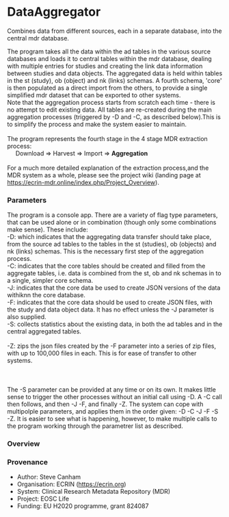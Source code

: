 # DataAggregator
Combines data from different sources, each in a separate database, into the central mdr database.

The program takes all the data within the ad tables in the various source databases and loads it to central tables within the mdr database, dealing with multiple entries for studies and creating the link data information between studies and data objects. The aggregated data is held within tables in the st (study), ob (object) and nk (links) schemas. A fourth schema, 'core' is then populated as a direct import from the others, to provide a single simplified mdr dataset that can be exported to other systems. <br/>
Note that the aggregation process starts from scratch each time - there is no attempt to edit existing data. All tables are re-created during the main aggregation processes (triggered by -D and -C, as described below).This is to simplify the process and make the system easier to maintain.<br/><br/>
The program represents the fourth stage in the 4 stage MDR extraction process:<br/>
&nbsp;&nbsp;&nbsp;&nbsp;&nbsp;Download => Harvest => Import => **Aggregation**<br/><br/>
For a much more detailed explanation of the extraction process,and the MDR system as a whole, please see the project wiki (landing page at https://ecrin-mdr.online/index.php/Project_Overview).<br/>

### Parameters
The program is a console app. There are a variety of flag type parameters, that can be used alone or in combination (though only some combinations make sense).
These include:<br/>
-D: which indicates that the aggregating data transfer should take place, from the source ad tables to the tables in the st (studies), ob (objects) and nk (links) schemas. This is the necessary first step of the aggregation process.<br/>
-C: indicates that the core tables should be created and filled from the aggregate tables, i.e. data is combined from the st, ob and nk schemas in to a single, simpler core schema.<br/>
-J: indicates that the core data be used to create JSON versions of the data withiknn the core database.<br/>
-F: indicates that the core data should be used to create JSON files, with the study and data object data. It has no effect unless the -J parameter is also supplied.<br/>
-S: collects statistics about the existing data, in both the ad tables and in the central aggregated tables.<br/>  
-Z: zips the json files created by the -F parameter into a series of zip files, with up to 100,000 files in each. This is for ease of transfer to other systems.<br/>        
<br/>   
The -S parameter can be provided at any time or on its own. It makes little sense to trigger the other processes without an initial call using -D. A -C call then follows, and then -J -F, and finally -Z. The system can cope with multipolple parameters, and applies them in the order given: -D -C -J -F -S -Z. It is easier to see what is happening, however, to make multiple calls to the program working through the parametrer list as described.<br/>  

### Overview

### Provenance
* Author: Steve Canham
* Organisation: ECRIN (https://ecrin.org)
* System: Clinical Research Metadata Repository (MDR)
* Project: EOSC Life
* Funding: EU H2020 programme, grant 824087

